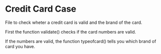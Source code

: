 # Credit Card Case
File to check wheter a credit card is valid and the brand of the card.

First the function validate() checks if the card numbers are valid.

If the numbers are valid, the function typeofcard() tells you which brand of card you have.
